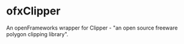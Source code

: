 ofxClipper
==========

An openFrameworks wrapper for Clipper - "an open source freeware polygon clipping library".